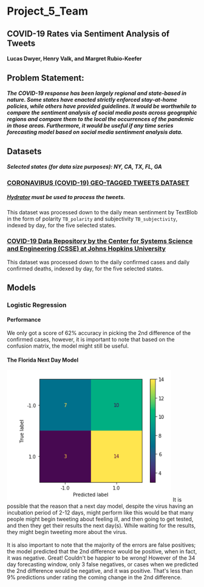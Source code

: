 # Project_5_Team
## COVID-19 Rates via Sentiment Analysis of Tweets
#### Lucas Dwyer, Henry Valk, and Margret Rubio-Keefer

## Problem Statement:
##### The COVID-19 response has been largely regional and state-based in nature. Some states have enacted strictly enforced stay-at-home policies, while others have provided guidelines. It would be worthwhile to compare the sentiment analysis of social media posts across geographic regions and compare them to  the local  the occurrences of the pandemic in those areas. Furthermore, it would be useful if any time series forecasting model based on social media sentinment analysis data.

## Datasets
##### Selected states (for data size purposes): NY, CA, TX, FL, GA
### [CORONAVIRUS (COVID-19) GEO-TAGGED TWEETS DATASET](https://ieee-dataport.org/open-access/coronavirus-covid-19-geo-tagged-tweets-dataset)
##### [Hydrator](https://github.com/DocNow/hydrator/releases/tag/v0.0.13) must be used to process the tweets.
This dataset was processed down to the daily mean sentinment by TextBlob in the form of polarity `TB_polarity` and subjectivity `TB_subjectivity`, indexed by day, for the five selected states.

### [COVID-19 Data Repository by the Center for Systems Science and Engineering (CSSE) at Johns Hopkins University](https://github.com/CSSEGISandData/COVID-19)
This dataset was processed down to the daily confirmed cases and daily confirmed deaths, indexed by day, for the five selected states.

## Models
### Logistic Regression
#### Performance
We only got a score of 62% accuracy in picking the 2nd difference of the confirmed cases, however, it is important to note that based on the confusion matrix, the model might still be useful.
#### The Florida Next Day Model
![Florida Model's Confusion Matrix](assets/fl_conf.png)
It is possible that the reason that a next day model, despite the virus having an incubation period of 2-12 days, might perform like this would be that many people might begin tweeting about feeling ill, and then going to get tested, and then they get their results the next day(s). While waiting for the results, they might begin tweeting more about the virus.
<br>
<br>
It is also important to note that the majority of the errors are false positives; the model predicted that the 2nd difference would be positive, when in fact, it was negative. Great! Couldn't be happier to be wrong! However of the 34 day forecasting window, only 3 false negatives, or cases when we predicted the 2nd difference would be negative, and it was positive. That's less than 9% predictions under rating the coming change in the 2nd difference.
